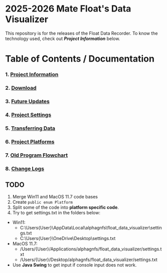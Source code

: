 # 2025-2026 Mate Float's Data Visualizer
This repository is for the releases of the Float Data Recorder. To know the technology used, check out _**Project Information**_ below.

# Table of Contents / Documentation

### 1. [Project Information](Documentation/ProjectInformation.md)
### 2. [Download](Documentation/Download.md)
### 3. [Future Updates](Documentation/FutureUpdates.md)
### 4. [Project Settings](Documentation/Settings.md)
### 5. [Transferring Data](Documentation/DataTransfer.md)
### 6. [Project Platforms](Documentation/Platforms.md)
### 7. [Old Program Flowchart](Documentation/flowchart/system_flowchart_1_outdated.png)
### 8. [Change Logs](Documentation/ChangeLog)


## TODO
1. Merge Win11 and MacOS 11.7 code bases
2. Create `public enum Platform`
3. Split some of the code into **platform specific code**.
4. Try to get settings.txt in the folders below:
- Win11:
    - C:\Users\{User}\AppData\Local\alphagnfs\float_data_visualizer\settings.txt
    - C:\Users\{User}\OneDrive\Desktop\settings.txt
- MacOS 11.7:
    - /Users/{User}/Applications/alphagnfs/float_data_visualizer/settings.txt
    - /Users/{User}/Desktop/alphagnfs/float_data_visualizer/settings.txt
- Use **Java Swing** to get input if console input does not work.

